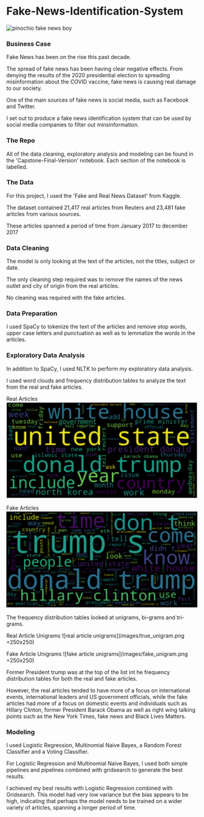# Fake-News-Identification-System

![pinochio fake news boy](images/ey-boy-holding-newspaper.jpg)

### Business Case

Fake News has been on the rise this past decade.

The spread of fake news has been having clear negative effects. From denying the results of the 2020 presidential election to spreading misinformation about the COVID vaccine, fake news is causing real damage to our society.

One of the main sources of fake news is social media, such as Facebook and Twitter.

I set out to produce a fake news identification system that can be used by social media companies to filter out minsinformation.

### The Repo

All of the data cleaning, exploratory analysis and modeling can be found in the 'Capstone-Final-Version' notebook. Each section of the notebook is labelled.

### The Data

For this project, I used the 'Fake and Real News Dataset' from Kaggle.

The dataset contained 21,417 real articles from Reuters and 23,481 fake articles from various sources.

These articles spanned a period of time from January 2017 to december 2017

### Data Cleaning

The model is only looking at the text of the articles, not the titles, subject or date.

The only cleaning step required was to remove the names of the news outlet and city of origin from the real articles.

No cleaning was required with the fake articles.

### Data Preparation

I used SpaCy to tokenize the text of the articles and remove stop words, upper case letters and punctuation as well as to lemmatize the words in the articles.

### Exploratory Data Analysis

In addition to SpaCy, I used NLTK to perform my exploratory data analysis.

I used word clouds and frequency distribution tables to analyze the text from the real and fake articles.

Real Articles
![real news wordcloud](images/true_wordcloud.png)

Fake Articles
![fake news wordcloud](images/fake_wordcloud.png)

The frequency distribution tables looked at unigrams, bi-grams and tri-grams.

Real Article Unigrams
![real article unigrams](images/true_unigram.png =250x250)

Fake Article Unigrams
![fake article unigrams](images/fake_unigram.png =250x250)


Former President trump was at the top of the list int he frequency distribution tables for both the real and fake articles.

However, the real articles tended to have more of a focus on international events, international leaders and US government officials, while the fake articles had more of a focus on domestic events and individuals such as Hillary Clinton, former President Barack Obama as well as right wing talking points such as the New York Times, fake news and Black Lives Matters.

### Modeling

I used Logistic Regression, Multinomial Naive Bayes, a Random Forest Classifier and a Voting Classifier. 

For Logistic Regression and Multinomial Naive Bayes, I used both simple pipelines and pipelines combined with gridsearch to generate the best results.

I achieved my best results with Logistic Regression combined with Gridsearch. This model had very low variance but the bias appears to be high, indicating that perhaps the model needs to be trained on a wider variety of articles, spanning a longer period of time.